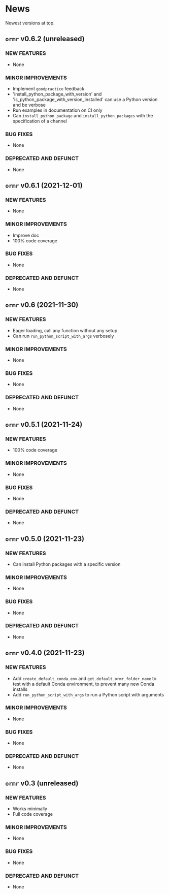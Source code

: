 # News

Newest versions at top.

## `ormr` v0.6.2 (unreleased)

### NEW FEATURES

 * None

### MINOR IMPROVEMENTS

 * Implement `goodpractice` feedback
 * 'install_python_package_with_version' 
   and 'is_python_package_with_version_installed' can use a Python version 
   and be verbose
 * Run examples in documentation on CI only
 * Can `install_python_package` and `install_python_packages` with the
   specification of a channel

### BUG FIXES

 * None

### DEPRECATED AND DEFUNCT

 * None

## `ormr` v0.6.1 (2021-12-01)

### NEW FEATURES

 * None

### MINOR IMPROVEMENTS

 * Improve doc
 * 100% code coverage

### BUG FIXES

 * None

### DEPRECATED AND DEFUNCT

 * None

## `ormr` v0.6 (2021-11-30)

### NEW FEATURES

 * Eager loading, call any function without any setup
 * Can run `run_python_script_with_args` verbosely

### MINOR IMPROVEMENTS

 * None

### BUG FIXES

 * None

### DEPRECATED AND DEFUNCT

 * None

## `ormr` v0.5.1 (2021-11-24)

### NEW FEATURES

 * 100% code coverage

### MINOR IMPROVEMENTS

 * None

### BUG FIXES

 * None

### DEPRECATED AND DEFUNCT

 * None

## `ormr` v0.5.0 (2021-11-23)

### NEW FEATURES

 * Can install Python packages with a specific version

### MINOR IMPROVEMENTS

 * None

### BUG FIXES

 * None

### DEPRECATED AND DEFUNCT

 * None

## `ormr` v0.4.0 (2021-11-23)

### NEW FEATURES

 * Add `create_default_conda_env` and `get_default_ormr_folder_name`
   to test with a default Conda environment, to prevent many new Conda
   installs
 * Add `run_python_script_with_args` to run a Python script with arguments

### MINOR IMPROVEMENTS

 * None

### BUG FIXES

 * None

### DEPRECATED AND DEFUNCT

 * None


## `ormr` v0.3 (unreleased)

### NEW FEATURES

 * Works minimally
 * Full code coverage

### MINOR IMPROVEMENTS

 * None

### BUG FIXES

 * None

### DEPRECATED AND DEFUNCT

 * None


